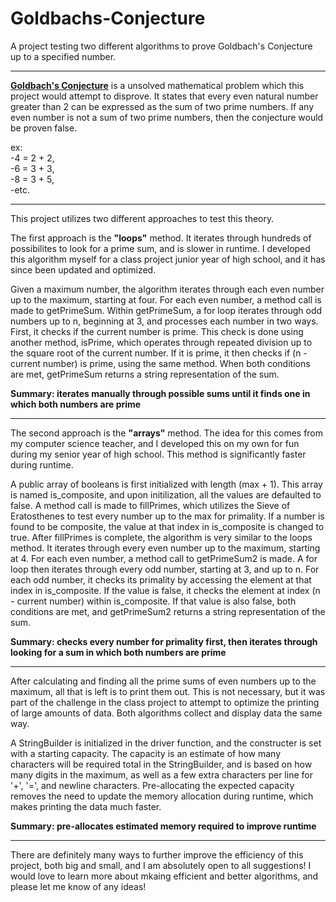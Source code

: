 # Goldbachs-Conjecture
A project testing two different algorithms to prove Goldbach's Conjecture up to a specified number. 

------------------------------------------------------------------

[**Goldbach's Conjecture**](https://en.wikipedia.org/wiki/Goldbach%27s_conjecture) is a unsolved mathematical problem which this project would attempt to disprove. It states that every even natural number greater than 2 can be expressed as the sum of two prime numbers. If any even number is not a sum of two prime numbers, then the conjecture would be proven false.  

  ex:  
-4 = 2 + 2,  
-6 = 3 + 3,  
-8 = 3 + 5,  
-etc.  
  
------------------------------------------------------------------

This project utilizes two different approaches to test this theory.


The first approach is the **"loops"** method. It iterates through hundreds of possibilites to look for a prime sum, and is slower in runtime. I developed this algorithm myself for a class project junior year of high school, and it has since been updated and optimized. 

   Given a maximum number, the algorithm iterates through each even number up to the maximum, starting at four. For each even number, a method call is made to getPrimeSum. Within getPrimeSum, a for loop iterates through odd numbers up to n, beginning at 3, and processes each number in two ways. First, it checks if the current number is prime. This check is done using another method, isPrime, which operates through repeated division up to the square root of the current number. If it is prime, it then checks if (n - current number) is prime, using the same method. When both conditions are met, getPrimeSum returns a string representation of the sum. 

**Summary: iterates manually through possible sums until it finds one in which both numbers are prime**

------------------------------------------------------------------

The second approach is the **"arrays"** method. The idea for this comes from my computer science teacher, and I developed this on my own for fun during my senior year of high school. This method is significantly faster during runtime. 

   A public array of booleans is first initialized with length (max + 1). This array is named is_composite, and upon initilization, all the values are defaulted to false. A method call is made to fillPrimes, which utilizes the Sieve of Eratosthenes to test every number up to the max for primality. If a number is found to be composite, the value at that index in is_composite is changed to true. After fillPrimes is complete, the algorithm is very similar to the loops method. It iterates through every even number up to the maximum, starting at 4. For each even number, a method call to getPrimeSum2 is made. A for loop then iterates through every odd number, starting at 3, and up to n. For each odd number, it checks its primality by accessing the element at that index in is_composite. If the value is false, it checks the element at index (n - current number) within is_composite. If that value is also false, both conditions are met, and getPrimeSum2 returns a string representation of the sum. 
  
**Summary: checks every number for primality first, then iterates through looking for a sum in which both numbers are prime**

------------------------------------------------------------------

  After calculating and finding all the prime sums of even numbers up to the maximum, all that is left is to print them out. This is not necessary, but it was part of the challenge in the class project to attempt to optimize the printing of large amounts of data. Both algorithms collect and display data the same way.
  
   A StringBuilder is initialized in the driver function, and the constructer is set with a starting capacity. The capacity is an estimate of how many characters will be required total in the StringBuilder, and is based on how many digits in the maximum, as well as a few extra characters per line for '+', '=', and newline characters. Pre-allocating the expected capacity removes the need to update the memory allocation during runtime, which makes printing the data much faster.
  
  **Summary: pre-allocates estimated memory required to improve runtime**
  
------------------------------------------------------------------
  
There are definitely many ways to further improve the efficiency of this project, both big and small, and I am absolutely open to all suggestions! I would love to learn more about mkaing efficient and better algorithms, and please let me know of any ideas! 
  
